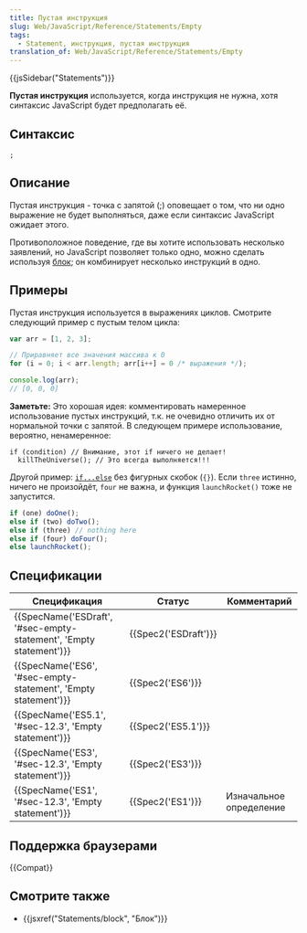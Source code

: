 ```yaml
---
title: Пустая инструкция
slug: Web/JavaScript/Reference/Statements/Empty
tags:
  - Statement, инструкция, пустая инструкция
translation_of: Web/JavaScript/Reference/Statements/Empty
---
```


{{jsSidebar("Statements")}}

**Пустая инструкция** используется, когда инструкция не нужна, хотя синтаксис JavaScript будет предполагать её.

## Синтаксис

```
;
```

## Описание

Пустая инструкция - точка с запятой (;) оповещает о том, что ни одно выражение не будет выполняться, даже если синтаксис JavaScript ожидает этого.

Противоположное поведение, где вы хотите использовать несколько заявлений, но JavaScript позволяет только одно, можно сделать используя [блок](/ru/docs/Web/JavaScript/Reference/Statements/block); он комбинирует несколько инструкций в одно.

## Примеры

Пустая инструкция используется в выражениях циклов. Смотрите следующий пример с пустым телом цикла:

```js
var arr = [1, 2, 3];

// Приравняет все значения массива к 0
for (i = 0; i < arr.length; arr[i++] = 0 /* выражения */);

console.log(arr);
// [0, 0, 0]
```

**Заметьте:** Это хорошая идея: комментировать намеренное использование пустых инструкций, т.к. не очевидно отличить их от нормальной точки с запятой. В следующем примере использование, вероятно, ненамеренное:

```js-nolint
if (condition) // Внимание, этот if ничего не делает!
  killTheUniverse(); // Это всегда выполняется!!!
```

Другой пример: [`if...else`](/ru/docs/Web/JavaScript/Reference/Statements/if...else) без фигурных скобок (`{}`). Если `three` истинно, ничего не произойдёт, `four` не важна, и функция `launchRocket()` тоже не запустится.

```js
if (one) doOne();
else if (two) doTwo();
else if (three) // nothing here
else if (four) doFour();
else launchRocket();
```

## Спецификации

| Спецификация                                                       | Статус               | Комментарий             |
| ------------------------------------------------------------------ | -------------------- | ----------------------- |
| {{SpecName('ESDraft', '#sec-empty-statement', 'Empty statement')}} | {{Spec2('ESDraft')}} |                         |
| {{SpecName('ES6', '#sec-empty-statement', 'Empty statement')}}     | {{Spec2('ES6')}}     |                         |
| {{SpecName('ES5.1', '#sec-12.3', 'Empty statement')}}              | {{Spec2('ES5.1')}}   |                         |
| {{SpecName('ES3', '#sec-12.3', 'Empty statement')}}                | {{Spec2('ES3')}}     |                         |
| {{SpecName('ES1', '#sec-12.3', 'Empty statement')}}                | {{Spec2('ES1')}}     | Изначальное определение |

## Поддержка браузерами

{{Compat}}

## Смотрите также

- {{jsxref("Statements/block", "Блок")}}
